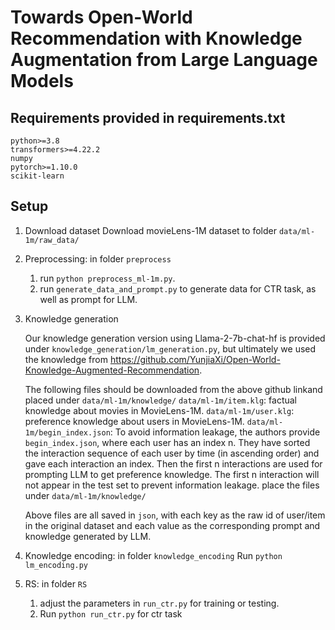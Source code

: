 # Towards Open-World Recommendation with Knowledge Augmentation from Large Language Models

## Requirements provided in requirements.txt
```
python>=3.8
transformers>=4.22.2
numpy
pytorch>=1.10.0
scikit-learn
```

## Setup

1. Download dataset
   Download movieLens-1M dataset to folder `data/ml-1m/raw_data/`
2. Preprocessing: in folder `preprocess`
   1. run `python preprocess_ml-1m.py`.
   2. run `generate_data_and_prompt.py` to generate data for CTR  task, as well as prompt for LLM.
   
3. Knowledge generation

   Our knowledge generation version using Llama-2-7b-chat-hf is provided under `knowledge_generation/lm_generation.py`, but ultimately we used the knowledge from https://github.com/YunjiaXi/Open-World-Knowledge-Augmented-Recommendation.

   The following files should be downloaded from the above github linkand placed under `data/ml-1m/knowledge/`
   `data/ml-1m/item.klg`: factual knowledge about movies in MovieLens-1M.
   `data/ml-1m/user.klg`: preference knowledge about users in MovieLens-1M. 
   `data/ml-1m/begin_index.json`: To avoid information leakage, the authors provide `begin_index.json`, where each user has an index n. They have sorted the interaction sequence of each user by time (in ascending order) and gave each interaction an index. Then the first n interactions are used for prompting LLM to get preference knowledge. The first n interaction will not appear in the test set to prevent information leakage.
   place the files under `data/ml-1m/knowledge/`
   
   Above files are all saved in `json`, with each key as the raw id of user/item in the original dataset and each value as the corresponding prompt and knowledge generated by LLM.
   
4. Knowledge encoding: in folder `knowledge_encoding`
   Run `python lm_encoding.py`

5. RS: in folder `RS`
   1. adjust the parameters in `run_ctr.py` for training or testing.
   2. Run `python run_ctr.py` for ctr task


```
